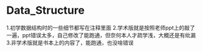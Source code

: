 # Data_Structure
1.初学数据结构时的一些细节都写在注释里面
2.学术版就是按照老师ppt上的敲了一遍，ppt错误太多，自己修改了能跑通，但奈何本人才疏学浅，大概还是有纰漏
3.非学术版就是书本上的内容了，能跑通，也没啥错误
